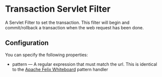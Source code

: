 # Transaction Servlet Filter
A Servlet Filter to set the transaction. This filter will begin and commit/rollback 
a transaction when the web request has been done.

## Configuration
You can specify the following properties:

* pattern — A regular expression that must match the url. This is identical to the [Apache Felix Whiteboard][1] pattern handler

[1]: http://felix.apache.org/site/white-board-pattern-handler.html